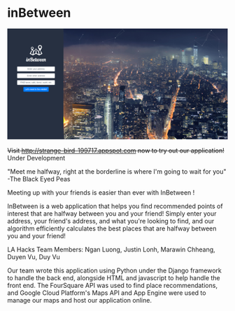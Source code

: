 # inBetween

![Screenshot](https://github.com/uci-mars/InBetween/blob/master/inBetween.PNG)

~~Visit http://strange-bird-199717.appspot.com now to try out our application!~~ Under Development

"Meet me halfway, right at the borderline is where I'm going to wait for you" -The Black Eyed Peas

Meeting up with your friends is easier than ever with InBetween !

InBetween is a web application that helps you find recommended points of interest that are halfway between you and your friend! Simply enter your address, your friend's address, and what you're looking to find, and our algorithm efficiently calculates the best places that are halfway between you and your friend!

LA Hacks Team Members: Ngan Luong, Justin Lonh, Marawin Chheang, Duyen Vu, Duy Vu

Our team wrote this application using Python under the Django framework to handle the back end, alongside HTML and javascript to help handle the front end. The FourSquare API was used to find place recommendations, and Google Cloud Platform's Maps API and App Engine were used to manage our maps and host our application online. 
